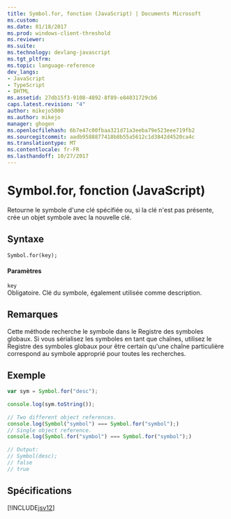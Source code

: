 ```yaml
---
title: Symbol.for, fonction (JavaScript) | Documents Microsoft
ms.custom: 
ms.date: 01/18/2017
ms.prod: windows-client-threshold
ms.reviewer: 
ms.suite: 
ms.technology: devlang-javascript
ms.tgt_pltfrm: 
ms.topic: language-reference
dev_langs:
- JavaScript
- TypeScript
- DHTML
ms.assetid: 27db15f3-9108-4892-8f89-e84031729cb6
caps.latest.revision: "4"
author: mikejo5000
ms.author: mikejo
manager: ghogen
ms.openlocfilehash: 6b7e47c00fbaa321d71a3eeba79e523eee719fb2
ms.sourcegitcommit: aadb9588877418b8b55a5612c1d3842d4520ca4c
ms.translationtype: MT
ms.contentlocale: fr-FR
ms.lasthandoff: 10/27/2017
---
```

# <a name="symbolfor-function-javascript"></a>Symbol.for, fonction (JavaScript)
Retourne le symbole d'une clé spécifiée ou, si la clé n'est pas présente, crée un objet symbole avec la nouvelle clé.  
  
## <a name="syntax"></a>Syntaxe  
  
```vb  
Symbol.for(key);  
```  
  
#### <a name="parameters"></a>Paramètres  
 `key`  
 Obligatoire. Clé du symbole, également utilisée comme description.  
  
## <a name="remarks"></a>Remarques  
 Cette méthode recherche le symbole dans le Registre des symboles globaux. Si vous sérialisez les symboles en tant que chaînes, utilisez le Registre des symboles globaux pour être certain qu'une chaîne particulière correspond au symbole approprié pour toutes les recherches.  
  
## <a name="example"></a>Exemple  
  
```JavaScript  
var sym = Symbol.for("desc");  
  
console.log(sym.toString());  
  
// Two different object references.  
console.log(Symbol("symbol") === Symbol.for("symbol");)  
// Single object reference.   
console.log(Symbol.for("symbol") === Symbol.for("symbol");)  
  
// Output:  
// Symbol(desc);  
// false  
// true  
```  
  
## <a name="requirements"></a>Spécifications  
 [!INCLUDE[jsv12](../../javascript/reference/includes/jsv12-md.md)]
